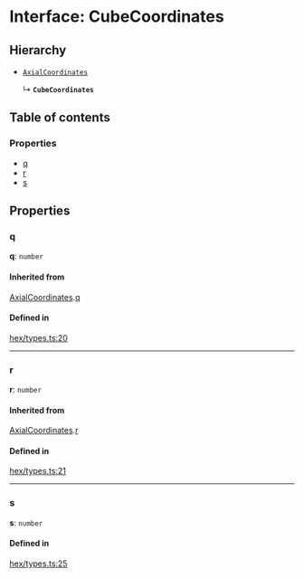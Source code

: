 # Interface: CubeCoordinates

## Hierarchy

- [`AxialCoordinates`](AxialCoordinates.md)

  ↳ **`CubeCoordinates`**

## Table of contents

### Properties

- [q](CubeCoordinates.md#q)
- [r](CubeCoordinates.md#r)
- [s](CubeCoordinates.md#s)

## Properties

### <a id="q" name="q"></a> q

 **q**: `number`

#### Inherited from

[AxialCoordinates](AxialCoordinates.md).[q](AxialCoordinates.md#q)

#### Defined in

[hex/types.ts:20](https://github.com/flauwekeul/honeycomb/blob/next/src/hex/types.ts#L20)

___

### <a id="r" name="r"></a> r

 **r**: `number`

#### Inherited from

[AxialCoordinates](AxialCoordinates.md).[r](AxialCoordinates.md#r)

#### Defined in

[hex/types.ts:21](https://github.com/flauwekeul/honeycomb/blob/next/src/hex/types.ts#L21)

___

### <a id="s" name="s"></a> s

 **s**: `number`

#### Defined in

[hex/types.ts:25](https://github.com/flauwekeul/honeycomb/blob/next/src/hex/types.ts#L25)
